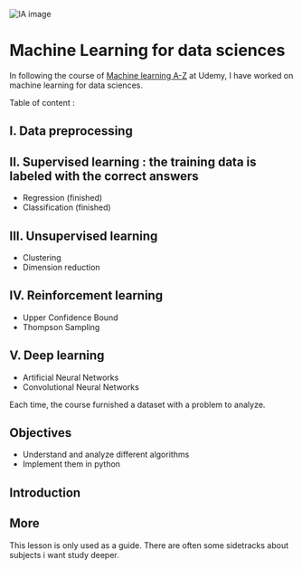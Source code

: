 
![IA image](https://cdn.pixabay.com/photo/2017/12/12/08/51/security-3014154_960_720.jpg)

# Machine Learning for data sciences 

In following the course of [Machine learning A-Z](https://www.udemy.com/machinelearning) at Udemy, I have worked on machine learning for data sciences. 

Table of content : 
## I. Data preprocessing
## II. Supervised learning : the training data is labeled with the correct answers
- Regression (finished)
- Classification (finished)

## III. Unsupervised learning
- Clustering 
- Dimension reduction 

## IV. Reinforcement learning
- Upper Confidence Bound 
- Thompson Sampling

## V. Deep learning

- Artificial Neural Networks
- Convolutional Neural Networks 



Each time, the course furnished a dataset with a problem to analyze. 

## Objectives 

- Understand and analyze different algorithms 
- Implement them in python

## Introduction 



## More 

This lesson is only used as a guide. There are often some sidetracks about subjects i want study deeper. 
